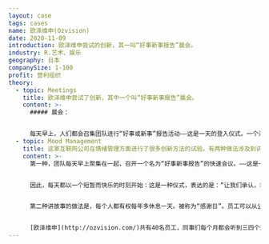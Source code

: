```yaml
---
layout: case
tags: cases
name: 欧泽维申(Ozvision)
date: 2020-11-09
introduction: 欧泽维申尝试的创新，其一叫“好事新事报告”晨会。
industry: R.艺术、娱乐
geography: 日本
companySize: 1-100
profit: 营利组织
theory:
  - topic: Meetings
    title: 欧泽维申尝试了创新，其中一个叫“好事新事报告”晨会。
    content: >-
      ##### 晨会：


      每天早上，人们都会召集团队进行“好事或新事”报告活动——这是一天的登入仪式。一个洋娃娃被传来传去，就像一个麦克风。持有者可以分享一些新的（来自工作、报纸或私人生活的新闻），或者一些好的话题，或者仅仅是一个他们想让同事知道的故事，不管是与工作有关的还是与工作无关的内容都可以。
  - topic: Mood Management
    title: 这家互联网公司在情绪管理方面进行了很多创新方法的试验。有两种做法涉及到讲故事。
    content: >-
      第一种，团队每天早上聚集在一起，召开一个名为“好事新事报告”的快速会议。——这是一天的登入仪式。一个洋娃娃被传来传去，就像一个麦克风。持有者可以分享一些新的（来自工作、报纸或私人生活的新闻），或者一些好的话题，或者仅仅是一个他们想让同事知道的故事，不管是与工作有关的还是与工作无关都可以。


      因此，每天都以一个短暂而快乐的时刻开始：这是一种仪式，表达的是：“让我们承认，我们都作为同事和人类同伴，临在于这里（触及人性）。”


      第二种讲故事的做法是，每个人都有权每年多休息一天。被称为“感谢日”。员工可以从公司资金中得到200美元，以任何方式去消费，但要用于感谢某个特别的人。可能是同事、父母、朋友、邻居，或是久违但未被遗忘的学校老师。唯一的规则是，一旦她回到工作岗位，必须分享关于自己给了谁、给了什么以及收到礼物场景的故事。


      [欧泽维申](http://ozvision.com/)共有40名员工，同事们每个月都会听到三四个这样的故事。这些通常都是非常私人的故事，同事们都自愿的分享自己这次经历中的三个步骤——感恩的种子是什么时候播下的，如何感谢的这个人，以及他们收到礼物时的场景。
---
```

